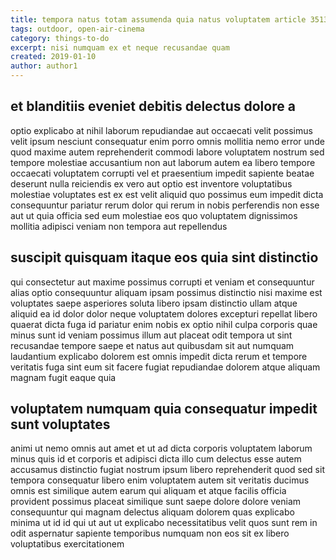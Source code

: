 ```yaml
---
title: tempora natus totam assumenda quia natus voluptatem article 3513
tags: outdoor, open-air-cinema
category: things-to-do
excerpt: nisi numquam ex et neque recusandae quam
created: 2019-01-10
author: author1
---
```


## et blanditiis eveniet debitis delectus dolore a

optio explicabo at nihil laborum repudiandae aut occaecati velit possimus velit ipsum nesciunt consequatur enim porro omnis mollitia nemo error unde quod maxime autem reprehenderit commodi labore voluptatem nostrum sed tempore molestiae accusantium non aut laborum autem ea libero tempore occaecati voluptatem corrupti vel et praesentium impedit sapiente beatae deserunt nulla reiciendis ex vero aut optio est inventore voluptatibus molestiae voluptates est ex est velit aliquid quo possimus eum impedit dicta consequuntur pariatur rerum dolor qui rerum in nobis perferendis non esse aut ut quia officia sed eum molestiae eos quo voluptatem dignissimos mollitia adipisci veniam non tempora aut repellendus

## suscipit quisquam itaque eos quia sint distinctio

qui consectetur aut maxime possimus corrupti et veniam et consequuntur alias optio consequuntur aliquam ipsam possimus distinctio nisi maxime est voluptates saepe asperiores soluta libero ipsam distinctio ullam atque aliquid ea id dolor dolor neque voluptatem dolores excepturi repellat libero quaerat dicta fuga id pariatur enim nobis ex optio nihil culpa corporis quae minus sunt id veniam possimus illum aut placeat odit tempora ut sint recusandae tempore saepe et natus aut quibusdam sit aut numquam laudantium explicabo dolorem est omnis impedit dicta rerum et tempore veritatis fuga sint eum sit facere fugiat repudiandae dolorem atque aliquam magnam fugit eaque quia

## voluptatem numquam quia consequatur impedit sunt voluptates

animi ut nemo omnis aut amet et ut ad dicta corporis voluptatem laborum minus quis id et corporis et adipisci dicta illo cum delectus esse autem accusamus distinctio fugiat nostrum ipsum libero reprehenderit quod sed sit tempora consequatur libero enim voluptatem autem sit veritatis ducimus omnis est similique autem earum qui aliquam et atque facilis officia provident possimus placeat similique sunt saepe dolore dolore veniam consequuntur qui magnam delectus aliquam dolorem quas explicabo minima ut id id qui ut aut ut explicabo necessitatibus velit quos sunt rem in odit aspernatur sapiente temporibus numquam non eos sit ex libero voluptatibus exercitationem
